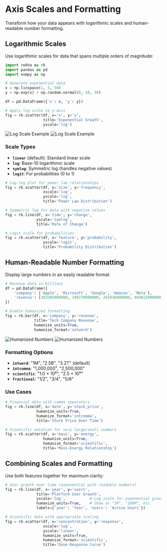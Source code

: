 # Axis Scales and Formatting

Transform how your data appears with logarithmic scales and human-readable number formatting.

## Logarithmic Scales

Use logarithmic scales for data that spans multiple orders of magnitude:

```python
import rekha as rk
import pandas as pd
import numpy as np

# Generate exponential data
x = np.linspace(1, 5, 50)
y = np.exp(x) + np.random.normal(0, 10, 50)

df = pd.DataFrame({'x': x, 'y': y})

# Apply log scale to y-axis
fig = rk.scatter(df, x='x', y='y',
                 title='Exponential Growth',
                 yscale='log')
```

<div class="plot-container">
<img src="../../_static/plots/advanced_log_scale_light.png" alt="Log Scale Example" class="plot-light">
<img src="../../_static/plots/advanced_log_scale_dark.png" alt="Log Scale Example" class="plot-dark">
</div>

### Scale Types

- **`linear`** (default): Standard linear scale
- **`log`**: Base-10 logarithmic scale
- **`symlog`**: Symmetric log (handles negative values)
- **`logit`**: For probabilities (0 to 1)

```python
# Log-log plot for power law relationships
fig = rk.scatter(df, x='size', y='frequency',
                 xscale='log',
                 yscale='log',
                 title='Power Law Distribution')

# Symmetric log for data with negative values
fig = rk.line(df, x='time', y='change',
              yscale='symlog',
              title='Rate of Change')

# Logit scale for probabilities
fig = rk.scatter(df, x='feature', y='probability',
                 yscale='logit',
                 title='Probability Distribution')
```

## Human-Readable Number Formatting

Display large numbers in an easily readable format:

```python
# Revenue data in billions
df = pd.DataFrame({
    'company': ['Apple', 'Microsoft', 'Google', 'Amazon', 'Meta'],
    'revenue': [383285000000, 198270000000, 282836000000, 469822000000, 116609000000]
})

# Enable humanized formatting
fig = rk.bar(df, x='company', y='revenue',
             title='Tech Company Revenue',
             humanize_units=True,
             humanize_format='intword')
```

<div class="plot-container">
<img src="../../_static/plots/advanced_humanized_light.png" alt="Humanized Numbers" class="plot-light">
<img src="../../_static/plots/advanced_humanized_dark.png" alt="Humanized Numbers" class="plot-dark">
</div>

### Formatting Options

- **`intword`**: "1M", "2.5B", "3.2T" (default)
- **`intcomma`**: "1,000,000", "2,500,000"  
- **`scientific`**: "1.0 × 10⁶", "2.5 × 10⁶"
- **`fractional`**: "1/2", "3/4", "5/8"

### Use Cases

```python
# Financial data with comma separators
fig = rk.line(df, x='date', y='stock_price',
              humanize_units=True,
              humanize_format='intcomma',
              title='Stock Price Over Time')

# Scientific notation for very large/small numbers
fig = rk.scatter(df, x='mass', y='energy',
                 humanize_units=True,
                 humanize_format='scientific',
                 title='Mass-Energy Relationship')
```

## Combining Scales and Formatting

Use both features together for maximum clarity:

```python
# User growth over time (exponential with readable numbers)
fig = rk.line(df, x='year', y='users',
              title='Platform User Growth',
              yscale='log',           # Log scale for exponential growth
              humanize_units=True,    # Show as "1M", "100M", etc.
              labels={'year': 'Year', 'users': 'Active Users'})

# Scientific data with appropriate scaling
fig = rk.scatter(df, x='concentration', y='response',
                 xscale='log',
                 yscale='linear',
                 humanize_units=True,
                 humanize_format='scientific',
                 title='Dose-Response Curve')
```

